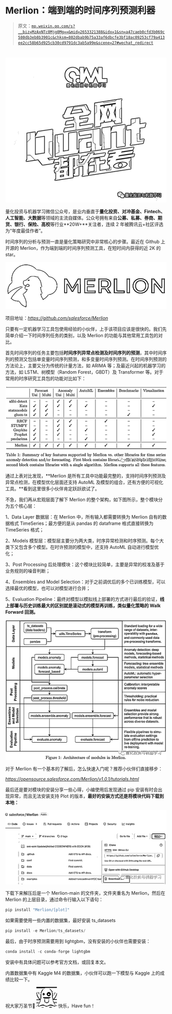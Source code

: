 # Merlion：端到端的时间序列预测利器

> 原文：[`mp.weixin.qq.com/s?__biz=MzAxNTc0Mjg0Mg==&mid=2653321388&idx=1&sn=a47caeb0cfd3b069c580db3eb8b3901c&chksm=802dbab9b75a33af6dbcfe3bf18ac09253cf79a413ee2cc58b65d925cb30cd9791dc3ab5a99e&scene=27#wechat_redirect`](http://mp.weixin.qq.com/s?__biz=MzAxNTc0Mjg0Mg==&mid=2653321388&idx=1&sn=a47caeb0cfd3b069c580db3eb8b3901c&chksm=802dbab9b75a33af6dbcfe3bf18ac09253cf79a413ee2cc58b65d925cb30cd9791dc3ab5a99e&scene=27#wechat_redirect)

# 

![](img/817c601fc026ccfe2ee840069c1e016b.png)

量化投资与机器学习微信公众号，是业内垂直于**量化投资、对冲基金、Fintech、人工智能、大数据**等领域的主流自媒体。公众号拥有来自**公募、私募、券商、期货、银行、保险、高校**等行业**20W+**关注者，连续 2 年被腾讯云+社区评选为“年度最佳作者”。

时间序列的分析与预测一直是量化策略研究中非常核心的步骤。最近在 Github 上开源的 Merlion，作为端到端的时间序列预测工具，在短时间内获得的近 2K 的 star。

![](img/79c2a2797f5dddc8f4df4c9d2f8e2a91.png)

项目地址：*https://github.com/salesforce/Merlion*

只要有一定机器学习工具包使用经验的小伙伴，上手该项目应该是很快的。我们先简单介绍一下时间序列任务的类别，以及 Merlion 的功能与其他常用工具包的对比。

首先时间序列的任务主要包括**时间序列异常点检测及时间序列的预测**，其中时间序列的预测又包括单变量时间序列预测，和多变量时间序列预测。在时间序列预测的方法论上，主要又分为传统的计量方法，如 ARIMA 等；及最近兴起的机器学习的方法，如 LSTM、树模型（Random Forest，GBDT）及 Transformer 等。对于常用的时序研究工具包的功能对比如下：

![](img/25740446a6abee64493504d458350a6a.png)

通过上表对比发现，**Merlion 是所有工具中功能最完整的，支持时间序列预测及异常点检测，在模型优化层面还支持 AutoML 及模型的组合，还有方便的可视化工具。**看到这里很多小伙伴肯定跃跃欲试了。

不急，我们再从宏观层面了解下 Merlion 的整个架构，如下图所示，整个模块分为五个核心层：

1、Data Layer 数据层：在 Merlion 中，所有输入都需要转换为 Merlion 自有的数据格式 TimeSeries；最方便的是从 pandas 的 dataframe 格式直接转换为 TimeSeries 格式；

2、Models 模型层：模型层主要分为两大类，时序异常检测和时序预测。每个大类下又包含多个模型。在时许预测的模型中，还支持 AutoML 自动进行模型优化；

3、Post Processing 后处理模块：这个模块比较简单，主要是异常的校准及基于业务规则的噪音判断；

4、Ensembles and Model Selection：对于之前调优后的多个已训练模型，可以选择最优的模型，也可以对模型进行合并；

5、Evaluation Pipeline：最终对模型以模拟线上部署的方式进行最后的验证，**线上部署与历史训练最大的区别就是滚动式的模型再训练，类似量化策略的 Walk Forward 回测。**

![](img/6d4d5030381d0d9e28027af29f1f9626.png)

对于 Merlion 有一个基本的了解后，怎么快速入门呢？推荐小伙伴们直接移步：

*https://opensource.salesforce.com/Merlion/v1.0.1/tutorials.html*

最后还是要对模块的安装分享一些心得，小编使用后发现通过 pip 安装有时会出现异常，而且无法安装支持 Plot 的版本，**最好的安装方式还是将模块代码下载到本地：**

![](img/794039d6a0e460dc2007d13de04c3daa.png)

下载下来解压后是一个 Merlion-main 的文件夹，文件夹重名为 Merlion，然后在 Merlion 的上层目录，通过命令行输入以下语句：

```py
pip install "Merlion/[plot]"
```

如果需要使用一些内置的数据集，最好安装 ts_datasets  

```py
pip install -e Merlion/ts_datasets/
```

最后，由于时序预测需要用到 lightgbm，没有安装的小伙伴也需要安装：

```py
conda install -c conda-forge lightgbm
```

安装中有具体问题可以参考官方文档，或回复本文。  

内置数据集中有 Kaggle M4 的数据集，小伙伴可以跑一下模型与 Kaggle 上的成绩比较一下。

祝大家万圣节🎃 ![](img/b646efc26660c62739e7dbdae31f5858.png) 快乐，Have fun！